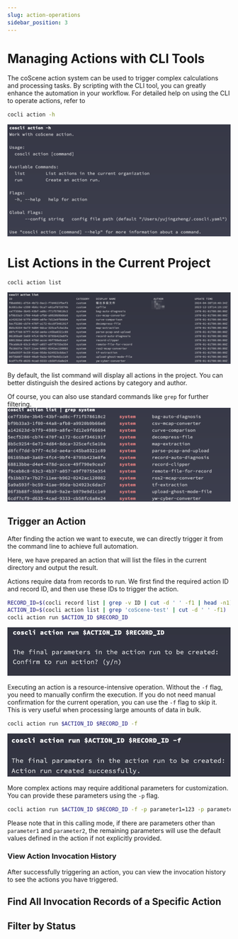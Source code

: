 ```yaml
---
slug: action-operations
sidebar_position: 3
---
```


# Managing Actions with CLI Tools

The coScene action system can be used to trigger complex calculations and processing tasks. By scripting with the CLI tool, you can greatly enhance the automation in your workflow. For detailed help on using the CLI to operate actions, refer to

```bash
cocli action -h
```

![cocli-action-help](./img/cocli-action-help.png)

# List Actions in the Current Project

```bash
cocli action list
```

![cocli-list-actions](./img/cocli-list-actions.png)

By default, the list command will display all actions in the project. You can better distinguish the desired actions by category and author.

Of course, you can also use standard commands like `grep` for further filtering.
![cocli-list-actions-grep-system](./img/cocli-list-actions-grep-system.png)

## Trigger an Action

After finding the action we want to execute, we can directly trigger it from the command line to achieve full automation.

Here, we have prepared an action that will list the files in the current directory and output the result.

Actions require data from records to run. We first find the required action ID and record ID, and then use these IDs to trigger the action.

```bash
RECORD_ID=$(cocli record list | grep -v ID | cut -d ' ' -f1 | head -n1)
ACTION_ID=$(cocli action list | grep 'coScene-test' | cut -d ' ' -f1)
cocli action run $ACTION_ID $RECORD_ID
```

![cocli-run-action-manual-confirm](./img/cocli-run-action-manual-confirm.png)

Executing an action is a resource-intensive operation. Without the `-f` flag, you need to manually confirm the execution. If you do not need manual confirmation for the current operation, you can use the `-f` flag to skip it. This is very useful when processing large amounts of data in bulk.

```bash
cocli action run $ACTION_ID $RECORD_ID -f
```

![cocli-run-action-force](./img/cocli-run-action-force.png)

More complex actions may require additional parameters for customization. You can provide these parameters using the `-p` flag.

```bash
cocli action run $ACTION_ID $RECORD_ID -f -p parameter1=123 -p parameter2=456
```

Please note that in this calling mode, if there are parameters other than `parameter1` and `parameter2`, the remaining parameters will use the default values defined in the action if not explicitly provided.

### View Action Invocation History

After successfully triggering an action, you can view the invocation history to see the actions you have triggered.

## Find All Invocation Records of a Specific Action

## Filter by Status
